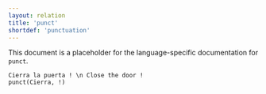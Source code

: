 ```yaml
---
layout: relation
title: 'punct'
shortdef: 'punctuation'
---
```


This document is a placeholder for the language-specific documentation
for `punct`.

~~~ sdparse
Cierra la puerta ! \n Close the door !
punct(Cierra, !)
~~~
